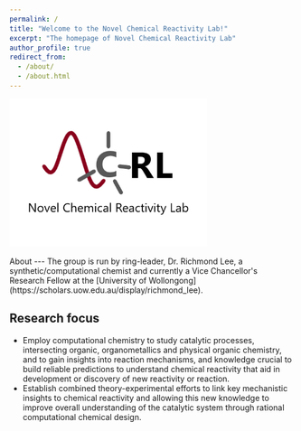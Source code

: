 ```yaml
---
permalink: /
title: "Welcome to the Novel Chemical Reactivity Lab!"
excerpt: "The homepage of Novel Chemical Reactivity Lab"
author_profile: true
redirect_from: 
  - /about/
  - /about.html
---
```

<p align="left">
  <img src="/images/NCRL.png" width="350" title="hover text">
</p>
About
---
The group is run by ring-leader, Dr. Richmond Lee, a synthetic/computational chemist and currently a Vice Chancellor's Research Fellow at the [University of Wollongong](https://scholars.uow.edu.au/display/richmond_lee). 

Research focus
---
* Employ computational chemistry to study catalytic processes, intersecting organic, organometallics and physical organic chemistry, and to gain insights into reaction mechanisms, and knowledge crucial to build reliable predictions to understand chemical reactivity that aid in development or discovery of new reactivity or reaction. 
* Establish combined theory-experimental efforts to link key mechanistic insights to chemical reactivity and allowing this new knowledge to improve overall understanding of the catalytic system through rational computational chemical design.
